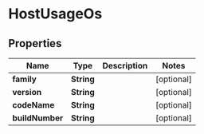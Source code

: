 

# HostUsageOs


## Properties

| Name | Type | Description | Notes |
|------------ | ------------- | ------------- | -------------|
|**family** | **String** |  |  [optional] |
|**version** | **String** |  |  [optional] |
|**codeName** | **String** |  |  [optional] |
|**buildNumber** | **String** |  |  [optional] |



